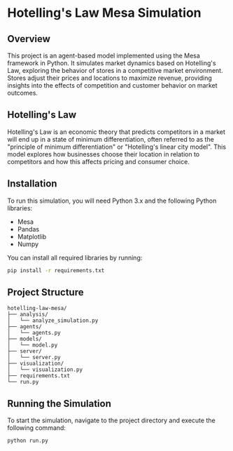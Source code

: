 # Hotelling's Law Mesa Simulation

## Overview

This project is an agent-based model implemented using the Mesa framework in Python. It simulates market dynamics based on Hotelling's Law, exploring the behavior of stores in a competitive market environment. Stores adjust their prices and locations to maximize revenue, providing insights into the effects of competition and customer behavior on market outcomes.

## Hotelling's Law

Hotelling's Law is an economic theory that predicts competitors in a market will end up in a state of minimum differentiation, often referred to as the "principle of minimum differentiation" or "Hotelling's linear city model". This model explores how businesses choose their location in relation to competitors and how this affects pricing and consumer choice.

## Installation

To run this simulation, you will need Python 3.x and the following Python libraries:

- Mesa
- Pandas
- Matplotlib
- Numpy

You can install all required libraries by running:

```bash
pip install -r requirements.txt 
```

## Project Structure

```plaintext
hotelling-law-mesa/
├── analysis/
│   └── analyze_simulation.py
├── agents/
│   └── agents.py
├── models/
│   └── model.py
├── server/
│   └── server.py
├── visualization/
│   └── visualization.py
├── requirements.txt
└── run.py
```

## Running the Simulation

To start the simulation, navigate to the project directory and execute the following command:

```bash
python run.py
```


